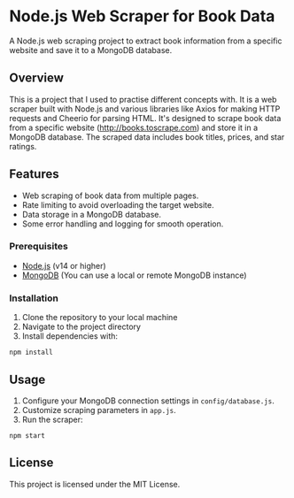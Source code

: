 # Node.js Web Scraper for Book Data

A Node.js web scraping project to extract book information from a specific website and save it to a MongoDB database.

## Overview
This is a project that I used to practise different concepts with. It is a web scraper built with Node.js and various libraries like Axios for making HTTP requests and Cheerio for parsing HTML. It's designed to scrape book data from a specific website (http://books.toscrape.com) and store it in a MongoDB database. The scraped data includes book titles, prices, and star ratings.

## Features

- Web scraping of book data from multiple pages.
- Rate limiting to avoid overloading the target website.
- Data storage in a MongoDB database.
- Some error handling and logging for smooth operation.

### Prerequisites
- [Node.js](https://nodejs.org/) (v14 or higher)
- [MongoDB](https://www.mongodb.com/) (You can use a local or remote MongoDB instance)

### Installation

1. Clone the repository to your local machine
2. Navigate to the project directory
3. Install dependencies with:

```
npm install

```
## Usage

1. Configure your MongoDB connection settings in `config/database.js`.
2. Customize scraping parameters in `app.js`.
3. Run the scraper:

```
npm start

```

## License
This project is licensed under the MIT License.

